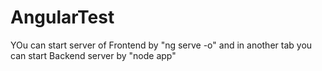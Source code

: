 # AngularTest

YOu can start server of Frontend by "ng serve -o" and in another tab you can start Backend server by "node app"
